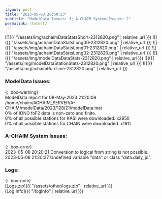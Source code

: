 ```yaml
---
layout: post
title: "2023-05-08 20:50:23"
subtitle: "ModelData Issues: 3; A-CHAIM System Issues: 2"
permalink: /latest/
---
```


![]({{ "/assets/img/achaimDataStatsShort-2312820.png" | relative_url }})
![]({{ "/assets/img/achaimDataStatsLong00-2312820.png" | relative_url }})
![]({{ "/assets/img/achaimDataStatsLong01-2312820.png" | relative_url }})
![]({{ "/assets/img/achaimDataStatsLong02-2312820.png" | relative_url }})
![]({{ "/assets/img/modelDataDataStats-2312820.png" | relative_url }})
![]({{ "/assets/img/modelDataStationStats-2312820.png" | relative_url }})
![]({{ "/assets/img/achaimRunTime-2312820.png" | relative_url }})


### ModelData Issues:  
  
{: .box-warning}  
 ModelData report for 08-May-2023 21:20:09   
 /home/chaim/ACHAIM_SERVER/A-CHAIM/modelData/2023/128/21/modelData.mat   
 0% of IONO foF2 data is non-zero and finite.   
 0% of all possible stations for KASI were downloaded. x2950   
 0% of all possible stations for CHAIN were downloaded. x1911   
  
### A-CHAIM System Issues:  
  
{: .box-error}  
2023-05-08 20:20:21 Conversion to logical from string is not possible.  
2023-05-08 21:20:27 Undefined variable "data" or class "data.daily_jd".  

### Logs:  
  
{: .box-note}  
[Logs.zip]({{ "/assets/other/logs.zip" | relative_url }})  
[Log Info]({{ "/logInfo" | relative_url }})  
